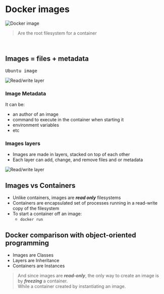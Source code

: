 # Docker images

<img src="/images/docker-image.png" alt="Docker image">

> Are the root filesystem for a container

<br />

## Images = files + metadata

<kbd>Ubuntu image</kbd>

<img src="/images/read-write-layer.jpeg" alt="Read/write layer">

### Image Metadata

It can be:

- an author of an image
- command to execute in the container when starting it
- environment variables
- etc

### Images layers

- Images are made in layers, stacked on top of each other
- Each layer can add, change, and remove files and or metadata

<img src="/images/docker-image-and-layers.png" alt="Read/write layer">



## Images vs Containers

- Unlike containers, images are ***read only*** filesystems
- Containers are encapsulated set of processes running in a read-write copy of the filesystem
- To start a container off an image:
  - `docker run`


## Docker comparison with object-oriented programming

- Images are Classes
- Layers are Inheritance
- Containers are Instances

> And since images are ***read-only***, the only way to create an image is by ***freezing*** a container.    
> While a container created by instantiating an image.
